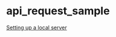 # api_request_sample

[Setting up a local server](https://developer.mozilla.org/en-US/docs/Learn/Common_questions/set_up_a_local_testing_server)
